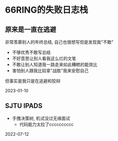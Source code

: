 # 66RING的失败日志栈

## 原来是一直在逃避

非常羡慕别人的年终总结, 自己也很想写但是发现我"不敢"

- 不够优秀不敢写总结
- 不好意思让别人看我这么烂的文笔
- 不敢让别人知道我一路走来如此糟糕的能效比
- 害怕别人跟我比较拿"战胜"我来安慰自己

但事实是我只是在逃避和狡辩

2023-01-10

## SJTU IPADS

- 手撸决策树, 机试没过无缘面试
	* 代码能力太拉了cccccccccc

2022-07-12



